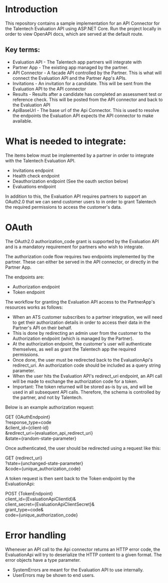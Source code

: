 # Introduction
This repository contains a sample implementation for an API Connector for the Talentech Evaluation API using ASP.NET Core. Run the project locally in order to view OpenAPI docs, which are served at the default route. 

Key terms:
----------
- Evaluation API - The Talentech app partners will integrate with
- Partner App - The existing app managed by the partner.
- API Connector - A facade API controlled by the Partner. This is what will connect the Evaluation API and the Partner App's APIs. 
- Invitations - An invitation for a candidate. This will be sent from the Evaluation API to the API connector
- Results - Results after a candidate has completed an assessment test or reference check. This will be posted from the API connector and back to the Evaluation API
- ApiBaseUrl - The base url of the Api Connector. This is used to resolve the endpoints the Evaluation API expects the API connector to make available.

# What is needed to integrate:
The items below must be implemented by a partner in order to integrate with the Talentech Evaluation API. 
- Invitations endpoint
- Health check endpoint
- Deauthorization endpoint (See the oauth section below)
- Evaluations endpoint

In addition to this, the Evaluation API requires partners to support an OAuth2.0 that we can send customer users to in order to grant Talentech the required permissions to access the customer's data.

# OAuth
The OAuth2.0 authorization_code grant is supported by the Evaluation API and is a mandatory requirement for partners who wish to integrate. 

The authorization code flow requires two endpoints implemented by the partner. These can either be served in the API connector, or directly in the Partner App. 

The endpoints are:
- Authorization endpoint 
- Token endpoint

The workflow for granting the Evaluation API access to the PartnerApp's resources works as follows:

- When an ATS customer subscribes to a partner integration, we will need to get their authorization details in order to access their data in the Partner's API on their behalf. 
- This is done by redirecting an admin user from the customer to the Authorization endpoint (which is managed by the Partner).
- At the authorization endpoint, the customer's user will authenticate themselves, as well as grant the Talentech app the required permissions.
- Once done, the user must be redirected back to the EvaluationApi's redirect_uri. An authorization code should be included as a query string parameter.
- When the user hits the Evaluation API's redirect_uri endpoint, an API call will be made to exchange the authorization code for a token.
- Important: The token returned will be stored as-is by us, and will be used in all subsequent API calls. Therefore, the schema is controlled by the partner, and not by Talentech.

Below is an example authorization request:

GET {OAuthEndpoint}   
?response_type=code   
&client_id={client-id}   
&redirect_uri={evaluation_api_redirect_uri}   
&state={random-state-parameter}   

Once authenticated, the user should be redirected using a request like this:

GET {redirect_uri}   
?state={unchanged-state-parameter}   
&code={unique_authorization_code}   

A token request is then sent back to the Token endpoint by the EvaluationApi:

POST {TokenEndpoint}   
client_id={EvaluationApiClientId}&   
client_secret={EvaluationApiClientSecret}&   
grant_type=code&   
code={unique_authorization_code}   

# Error handling
Whenever an API call to the Api connector returns an HTTP error code, the EvaluationApi will try to deserialize the HTTP content to a given format. The error objects have a type parameter. 
- SystemErrors are meant for the Evaluation API to use internally.
- UserErrors may be shown to end users.

